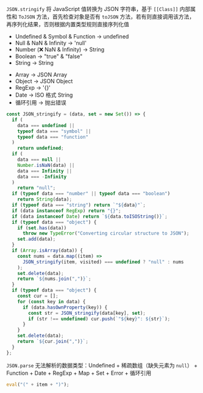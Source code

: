 `JSON.stringify` 将 JavaScript 值转换为 JSON 字符串，基于 `[[Class]]` 内部属性和 `ToJSON` 方法，首先检查对象是否有 `toJSON` 方法，若有则直接调用该方法，再序列化结果，否则根据内置类型规则直接序列化值

- Undefined & Symbol & Function -> undefined
- Null & NaN & Infinity -> 'null'
- Number (❌ NaN & Infinity) -> String
- Boolean -> "true" & "false"
- String -> String
* Array -> JSON Array
* Object -> JSON Object
* RegExp -> '{}'
* Date -> ISO 格式 String
* 循环引用 -> 抛出错误

```JavaScript
const JSON_stringify = (data, set = new Set()) => {
  if (
    data === undefined ||
    typeof data === "symbol" ||
    typeof data === "function"
  )
    return undefined;
  if (
    data === null ||
    Number.isNaN(data) ||
    data === Infinity ||
    data === -Infinity
  )
    return "null";
  if (typeof data === "number" || typeof data === "boolean")
    return String(data);
  if (typeof data === "string") return `"${data}"`;
  if (data instanceof RegExp) return "{}";
  if (data instanceof Date) return `${data.toISOString()}`;
  if (typeof data === "object") {
    if (set.has(data))
      throw new TypeError("Converting circular structure to JSON");
    set.add(data);
  }
  if (Array.isArray(data)) {
    const nums = data.map((item) =>
      JSON_stringify(item, visited) === undefined ? "null" : nums
    );
    set.delete(data);
    return `${nums.join(",")}`;
  }
  if (typeof data === "object") {
    const cur = [];
    for (const key in data) {
      if (data.hasOwnProperty(key)) {
        const str = JSON_stringify(data[key], set);
        if (str !== undefined) cur.push(`"${key}": ${str}`);
      }
    }
    set.delete(data);
    return `${cur.join(",")}`;
  }
};
```

`JSON.parse` 无法解析的数据类型：Undefined + 稀疏数组（缺失元素为 `null`） + Function + Date + RegExp + Map + Set + Error + 循环引用

```JavaScript
eval("(" + item + ")");
```